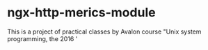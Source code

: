 # ngx-http-merics-module
This is a project of practical classes by Avalon course "Unix system programming, the 2016 '
